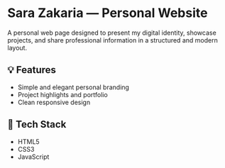 # Sara Zakaria — Personal Website

A personal web page designed to present my digital identity, showcase projects, and share professional information in a structured and modern layout.

## 💡 Features
- Simple and elegant personal branding
- Project highlights and portfolio
- Clean responsive design

## 📌 Tech Stack
- HTML5
- CSS3
- JavaScript
